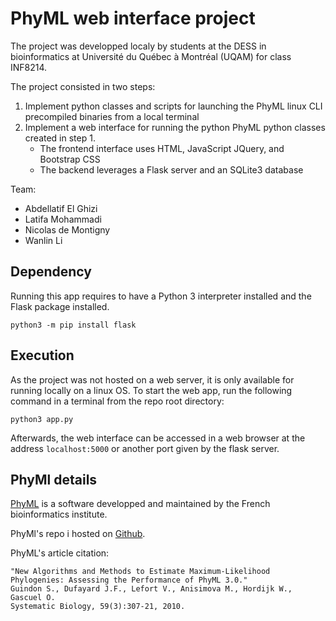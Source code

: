 # PhyML web interface project

The project was developped localy by students at the DESS in bioinformatics at Université du Québec à Montréal (UQAM) for class INF8214.

The project consisted in two steps:
1. Implement python classes and scripts for launching the PhyML linux CLI precompiled binaries from a local terminal
2. Implement a web interface for running the python PhyML python classes created in step 1.
    * The frontend interface uses HTML, JavaScript JQuery, and Bootstrap CSS
    * The backend leverages a Flask server and an SQLite3 database

Team:
* Abdellatif El Ghizi
* Latifa Mohammadi
* Nicolas de Montigny
* Wanlin Li

## Dependency
Running this app requires to have a Python 3 interpreter installed and the Flask package installed.
```
python3 -m pip install flask
```

## Execution
As the project was not hosted on a web server, it is only available for running locally on a linux OS.
To start the web app, run the following command in a terminal from the repo root directory:
```
python3 app.py
```
Afterwards, the web interface can be accessed in a web browser at the address `localhost:5000` or another port given by the flask server.

## PhyMl details
[PhyML](http://www.atgc-montpellier.fr/phyml/) is a software developped and maintained by the French bioinformatics institute.

PhyMl's repo i hosted on [Github](https://github.com/stephaneguindon/phyml).

PhyML's article citation:
```
"New Algorithms and Methods to Estimate Maximum-Likelihood Phylogenies: Assessing the Performance of PhyML 3.0."
Guindon S., Dufayard J.F., Lefort V., Anisimova M., Hordijk W., Gascuel O.
Systematic Biology, 59(3):307-21, 2010.
```